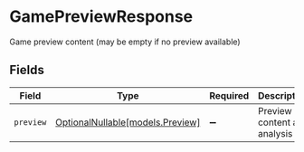 # GamePreviewResponse

Game preview content (may be empty if no preview available)


## Fields

| Field                                                    | Type                                                     | Required                                                 | Description                                              |
| -------------------------------------------------------- | -------------------------------------------------------- | -------------------------------------------------------- | -------------------------------------------------------- |
| `preview`                                                | [OptionalNullable[models.Preview]](../models/preview.md) | :heavy_minus_sign:                                       | Preview content and analysis                             |